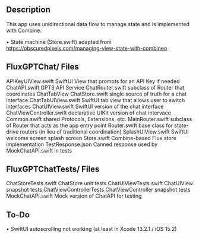 ## Description

This app uses unidirectional data flow to manage state and is implemented with Combine.

• State machine (Store.swift) adapted from https://obscuredpixels.com/managing-view-state-with-combineo

## FluxGPTChat/ Files

APIKeyUIView.swift          SwiftUI View that prompts for an API Key if needed
ChatAPI.swift               GPT3 API Service
ChatRouter.swift            subclass of Router that coordinates ChatTabView
ChatStore.swift             single source of truth for a chat interface
ChatTabUIView.swift         SwiftUI tab view that allows user to switch interfaces
ChatUIView.swift            SwiftUI version of the chat interface
ChatViewController.swift    declarative UIKit version of chat intervace
Common.swift                shared Protocols, Extensions, etc.
MainRouter.swift            subclass of Router that acts as the app entry point
Router.swift                base class for state-drive routers (in lieu of traditional coordination)
SplashUIView.swift          SwiftUI welcome screen splash screen
Store.swift                 Combine-based Flux store implementation
TestResponse.json           Canned response used by MockChatAPI.swift in tests
  
## FluxGPTChatTests/ Files

ChatStoreTests.swift       ChatStore unit tests
ChatUIViewTests.swift      ChatUIView snapshot tests
ChatViewControllerTests    ChatViewController snapshot tests
MockChatAPI.swift          Mock version of ChatAPI for testing
  
## To-Do

• SwiftUI autoscrolling not working (at least in Xcode 13.2.1 / iOS 15.2)


